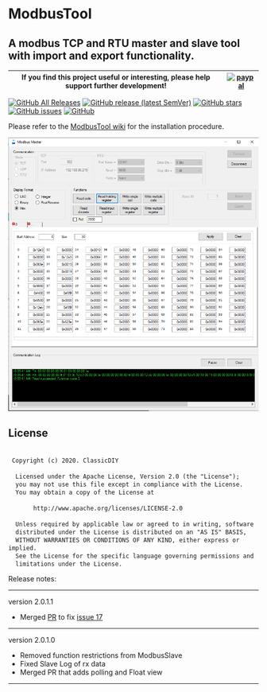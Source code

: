 # ModbusTool
## A modbus TCP and RTU master and slave tool with import and export functionality.

|If you find this project useful or interesting, please help support further development!|[![paypal](https://www.paypalobjects.com/en_US/i/btn/btn_donateCC_LG.gif)](https://www.paypal.com/cgi-bin/webscr?cmd=_donations&business=graham.a.ross%40gmail.com&currency_code=CAD&source=url)|
|---|---|

[![GitHub All Releases](https://img.shields.io/github/downloads/ClassicDIY/ModbusTool/total?style=for-the-badge)](https://github.com/ClassicDIY/ModbusTool/releases)
[![GitHub release (latest SemVer)](https://img.shields.io/github/v/release/ClassicDIY/ModbusTool?style=for-the-badge)](https://github.com/ClassicDIY/ModbusTool/releases)
[![GitHub stars](https://img.shields.io/github/stars/ClassicDIY/ModbusTool?style=for-the-badge)](https://github.com/ClassicDIY/ModbusTool/stargazers)
[![GitHub issues](https://img.shields.io/github/issues-raw/ClassicDIY/ModbusTool?style=for-the-badge)](https://github.com/ClassicDIY/ModbusTool/issues)
[![GitHub](https://img.shields.io/github/license/ClassicDIY/ModbusTool?style=for-the-badge)](https://github.com/ClassicDIY/ModbusTool/blob/master/LICENSE)

<p>
Please refer to the <a href="https://github.com/ClassicDIY/ModbusTool/wiki">ModbusTool wiki</a> for the installation procedure.
</p>

<p align="center">
<img src="./Pictures/Master.PNG" width="600"/>
</p>

## License
```

 Copyright (c) 2020. ClassicDIY

  Licensed under the Apache License, Version 2.0 (the "License");
  you may not use this file except in compliance with the License.
  You may obtain a copy of the License at

       http://www.apache.org/licenses/LICENSE-2.0

  Unless required by applicable law or agreed to in writing, software
  distributed under the License is distributed on an "AS IS" BASIS,
  WITHOUT WARRANTIES OR CONDITIONS OF ANY KIND, either express or implied.
  See the License for the specific language governing permissions and
  limitations under the License.

```


Release notes:

-----------------

version 2.0.1.1
<ul>
<li>Merged <a href="https://github.com/ClassicDIY/ModbusTool/pull/18">PR</a> to fix <a href="https://github.com/ClassicDIY/ModbusTool/issues/17">issue 17</a></li>
</ul>

-----------------

version 2.0.1.0

<ul>
<li>Removed function restrictions from ModbusSlave</li>
<li>Fixed Slave Log of rx data</li>
<li>Merged PR that adds polling and Float view</li>
</ul>

-----------------
